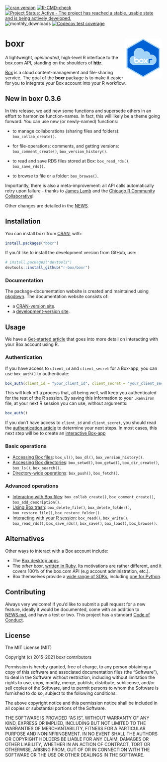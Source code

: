 
<!-- README.md is generated from README.Rmd. Please edit that file -->
<!-- badges: start -->

[![cran
version](https://www.r-pkg.org/badges/version/boxr)](https://CRAN.R-project.org/package=boxr)
[![R-CMD-check](https://github.com/r-box/boxr/workflows/R-CMD-check/badge.svg)](https://github.com/r-box/boxr/actions)
[![Project Status: Active - The project has reached a stable, usable
state and is being actively
developed.](https://img.shields.io/badge/repo%20status-active-brightgreen.svg)](https://www.repostatus.org/#active)
![monthly\_downloads](https://cranlogs.r-pkg.org/badges/boxr) [![Codecov
test
coverage](https://codecov.io/gh/r-box/boxr/branch/master/graph/badge.svg)](https://codecov.io/gh/r-box/boxr?branch=master)
<!-- badges: end -->

# boxr <img src="man/figures/logo.png" align="right" alt="" width="120" />

A lightweight, *opinionated*, high-level R interface to the box.com API,
standing on the shoulders of **[httr](https://github.com/r-lib/httr)**.

[Box](https://www.box.com) is a cloud content-management and
file-sharing service. The goal of the **boxr** package is to make it
easier for you to integrate your Box account into your R workflow.

## New in boxr 0.3.6

In this release, we add new some functions and supersede others in an
effort to harmonize function-names. In fact, this will likely be a theme
going forward. You can use new (or newly-named) functions:

-   to manage collaborations (sharing files and folders):
    `box_collab_create()`.

-   for file-operations: comments, and getting versions:
    `box_comment_create()`, `box_version_history()`.

-   to read and save RDS files stored at Box: `box_read_rds()`,
    `box_save_rds()`.

-   to browse to file or a folder: `box_browse()`.

Importantly, there is also a meta-improvement: all API calls
automatically retry upon failure - thanks to [James
Lamb](https://github.com/jameslamb) and the [Chicago R Community
Collaborative](https://github.com/chircollab)!

Other changes are detailed in the
[NEWS](https://r-box.github.io/boxr/news/).

## Installation

You can install boxr from
[CRAN](https://CRAN.R-project.org/package=boxr), with:

``` r
install.packages("boxr")
```

If you’d like to install the development version from GitHub, use:

``` r
# install.packages("devtools")
devtools::install_github("r-box/boxr")
```

### Documentation

The package-documentation website is created and maintained using
[pkgdown](https://pkgdown.r-lib.org). The documentation website consists
of:

-   a [CRAN-version site](https://r-box.github.io/boxr/).
-   a [development-version site](https://r-box.github.io/boxr/dev/).

## Usage

We have a [Get-started
article](https://r-box.github.io/boxr/articles/boxr.html) that goes into
more detail on interacting with your Box account using R.

### Authentication

If you have access to `client_id` and `client_secret` for a Box-app, you
can use `box_auth()` to authenticate:

``` r
box_auth(client_id = "your_client_id", client_secret = "your_client_secret")
```

This will kick off a process that, all being well, will keep you
authenticated for the rest of the R session. By saving this information
to your `.Renviron` file, at your next R session you can use, without
arguments:

``` r
box_auth()
```

If you don’t have access to `client_id` and `client_secret`, you should
read the [authentication
article](https://r-box.github.io/boxr/articles/boxr-apps.html) to
determine your next steps. In most cases, this next step will be to
create an [interactive
Box-app](https://r-box.github.io/boxr/articles/boxr-app-interactive.html)

### Basic operations

-   [Accessing Box
    files](https://r-box.github.io/boxr/articles/boxr.html#files):
    `box_ul()`, `box_dl()`, `box_version_history()`.
-   [Accessing Box
    directories](https://r-box.github.io/boxr/articles/boxr.html#directories):
    `box_setwd()`, `box_getwd()`, `box_dir_create()`, `box_ls()`,
    `box_search()`.
-   [Directory-wide
    operations](https://r-box.github.io/boxr/articles/boxr.html#directory-wide-operations):
    `box_push()`, `box_fetch()`.

### Advanced operations

-   [Interactng with Box
    files](https://r-box.github.io/boxr/articles/boxr.html#box-file-interaction):
    `box_collab_create()`, `box_comment_create()`,
    `box_add_description()`.
-   [Using Box
    trash](https://r-box.github.io/boxr/articles/boxr.html#using-box-trash):
    `box_delete_file()`, `box_delete_folder()`, `box_restore_file()`,
    `box_restore_folder()`.
-   [Interacting with your R
    session](https://r-box.github.io/boxr/articles/boxr.html#interacting-with-your-r-session):
    `box_read()`, `box_write()`, `box_read_rds()`, `box_save_rds()`,
    `box_save()`, `box_load()`, `box_browse()`.

## Alternatives

Other ways to interact with a Box account include:

-   The [Box desktop apps](https://www.box.com/resources/downloads).
-   The *other* boxr, [written in
    Ruby](https://github.com/cburnette/boxr). Its motivations are rather
    different, and it covers 100% of the box.com API (e.g account
    administration, etc.).
-   Box themselves provide a [wide range of
    SDKs](https://github.com/box), including [one for
    Python](https://github.com/box/box-python-sdk).

## Contributing

Always very welcome! If you’d like to submit a pull request for a new
feature, ideally it would be documented, come with an addition to
[NEWS.md](https://r-box.github.io/boxr/news/), and have a test or two.
This project has a standard [Code of
Conduct](https://r-box.github.io/boxr/CONDUCT.html).

## License

The MIT License (MIT)

Copyright (c) 2015-2021 boxr contributors

Permission is hereby granted, free of charge, to any person obtaining a
copy of this software and associated documentation files (the
“Software”), to deal in the Software without restriction, including
without limitation the rights to use, copy, modify, merge, publish,
distribute, sublicense, and/or sell copies of the Software, and to
permit persons to whom the Software is furnished to do so, subject to
the following conditions:

The above copyright notice and this permission notice shall be included
in all copies or substantial portions of the Software.

THE SOFTWARE IS PROVIDED “AS IS”, WITHOUT WARRANTY OF ANY KIND, EXPRESS
OR IMPLIED, INCLUDING BUT NOT LIMITED TO THE WARRANTIES OF
MERCHANTABILITY, FITNESS FOR A PARTICULAR PURPOSE AND NONINFRINGEMENT.
IN NO EVENT SHALL THE AUTHORS OR COPYRIGHT HOLDERS BE LIABLE FOR ANY
CLAIM, DAMAGES OR OTHER LIABILITY, WHETHER IN AN ACTION OF CONTRACT,
TORT OR OTHERWISE, ARISING FROM, OUT OF OR IN CONNECTION WITH THE
SOFTWARE OR THE USE OR OTHER DEALINGS IN THE SOFTWARE.
